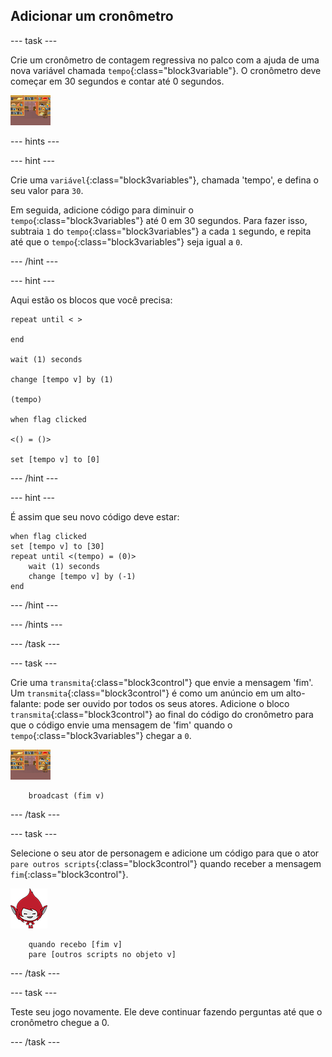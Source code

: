 ## Adicionar um cronômetro

--- task ---

Crie um cronômetro de contagem regressiva no palco com a ajuda de uma nova variável chamada `tempo`{:class="block3variable"}. O cronômetro deve começar em 30 segundos e contar até 0 segundos.

![Ator palco](images/stage-sprite.png)

--- hints ---


--- hint ---

Crie uma `variável`{:class="block3variables"}, chamada 'tempo', e defina o seu valor para `30`.

Em seguida, adicione código para diminuir o `tempo`{:class="block3variables"} até 0 em 30 segundos. Para fazer isso, subtraia `1` do `tempo`{:class="block3variables"} a cada `1` segundo, e repita até que o `tempo`{:class="block3variables"} seja igual a `0`.

--- /hint ---

--- hint ---

Aqui estão os blocos que você precisa:

```blocks3
repeat until < >

end

wait (1) seconds

change [tempo v] by (1)

(tempo)

when flag clicked

<() = ()>

set [tempo v] to [0]
```

--- /hint ---

--- hint ---

É assim que seu novo código deve estar:

```blocks3
when flag clicked
set [tempo v] to [30]
repeat until <(tempo) = (0)>
    wait (1) seconds
    change [tempo v] by (-1)
end
```

--- /hint ---

--- /hints ---

--- /task ---

--- task ---

Crie uma `transmita`{:class="block3control"} que envie a mensagem 'fim'. Um `transmita`{:class="block3control"} é como um anúncio em um alto-falante: pode ser ouvido por todos os seus atores. Adicione o bloco `transmita`{:class="block3control"} ao final do código do cronômetro para que o código envie uma mensagem de 'fim' quando o `tempo`{:class="block3variables"} chegar a `0`.

![Ator palco](images/stage-sprite.png)

```blocks3
    broadcast (fim v)
```

--- /task ---

--- task ---

Selecione o seu ator de personagem e adicione um código para que o ator `pare outros scripts`{:class="block3control"} quando receber a mensagem `fim`{:class="block3control"}.

![Ator Giga](images/giga-sprite.png)

```blocks3
    quando recebo [fim v]
    pare [outros scripts no objeto v]
```

--- /task ---

--- task ---

Teste seu jogo novamente. Ele deve continuar fazendo perguntas até que o cronômetro chegue a 0.

--- /task ---